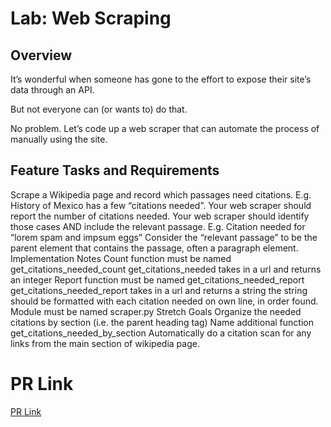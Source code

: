 # Lab: Web Scraping
## Overview
   

It’s wonderful when someone has gone to the effort to expose their site’s data through an API.

But not everyone can (or wants to) do that.

No problem. Let’s code up a web scraper that can automate the process of manually using the site.

## Feature Tasks and Requirements
Scrape a Wikipedia page and record which passages need citations.
E.g. History of Mexico has a few “citations needed”.
Your web scraper should report the number of citations needed.
Your web scraper should identify those cases AND include the relevant passage.
E.g. Citation needed for “lorem spam and impsum eggs”
Consider the “relevant passage” to be the parent element that contains the passage, often a paragraph element.
Implementation Notes
Count function must be named get_citations_needed_count
get_citations_needed takes in a url and returns an integer
Report function must be named get_citations_needed_report
get_citations_needed_report takes in a url and returns a string
the string should be formatted with each citation needed on own line, in order found.
Module must be named scraper.py
Stretch Goals
Organize the needed citations by section (i.e. the parent heading tag)
Name additional function get_citations_needed_by_section
Automatically do a citation scan for any links from the main section of wikipedia page.

# PR Link 
[PR Link ](https://github.com/mohammedalsamki/web-scraper/pulls)
